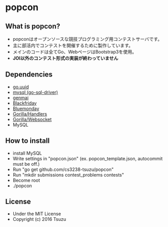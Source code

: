 # popcon

## What is popcon?
- popconはオープンソースな競技プログラミング用コンテストサーバです。
- 主に部活内でコンテストを開催するために製作しています。
- メインのコードは全てGo、WebページはBootstrap3を使用。
- **JOI以外のコンテスト形式の実装が終わっていません**

## Dependencies
- [go.uuid](http://github.com/satori/go.uuid)
- [mysql (go-sql-driver)](http://github.com/go-sql-driver/mysql)
- [genmai](https://github.com/naoina/genmai)
- [Blackfriday](https://github.com/russross/blackfriday)
- [Bluemonday](https://github.com/microcosm-cc/bluemonday)
- [Gorilla/Handlers](https://github.com/gorilla/handlers)
- [Gorilla/Websocket](https://github.com/gorilla/websocket)
- MySQL

## How to install
- install MySQL
- Write settings in "popcon.json" (ex. popcon_template.json, autocommit must be off.)
- Run "go get github.com/cs3238-tsuzu/popcon"
- Run "mkdir submissions contest_problems contests"
- Become root
- ./popcon

## License
- Under the MIT License
- Copyright (c) 2016 Tsuzu
